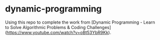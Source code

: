 # dynamic-programming

Using this repo to complete the work from [Dynamic Programming - Learn to Solve Algorithmic Problems & Coding Challenges]
(https://www.youtube.com/watch?v=oBt53YbR9Kk).
